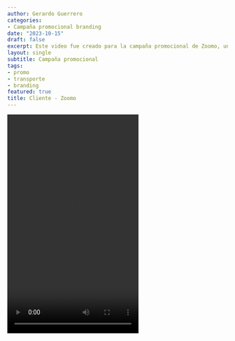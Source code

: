 ```yaml
---
author: Gerardo Guerrero
categories:
- Campaña promocional branding
date: "2023-10-15"
draft: false
excerpt: Este video fue creado para la campaña promocional de Zoomo, una marca de bicicletas eléctricas en Australia. 
layout: single
subtitle: Campaña promocional
tags:
- promo
- transporte
- branding
featured: true
title: Cliente - Zoomo
---
```


<video controls width="300" height="500">
  <source src="bikezoomo.mp4" type="video/mp4">
  Video promocional Cliente - Zoomo
</video>